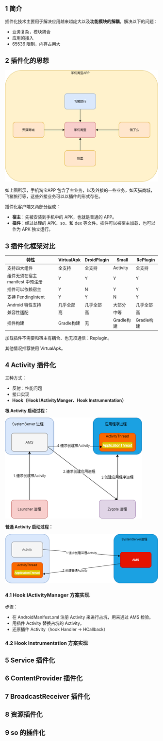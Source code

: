 

## 1 简介

插件化技术主要用于解决应用越来越庞大以及**功能模块的解耦**，解决以下的问题：

- 业务复杂，模块耦合
- 应用的接入
- 65536 限制，内存占用大

## 2 插件化的思想

![image-20221107143909656](../assets/android_module_plugin_taobao.png)

如上图所示，手机淘宝APP 包含了主业务，以及外接的一些业务，如天猫商城，飞猪旅行等，这些外接业务可以以插件的形式存在。

插件化客户端又两部分组成：

* **宿主**：先被安装到手机中的 APK，也就是普通的 APP。
* **插件**：经过处理的 APK、so、和 dex 等文件。插件可以被宿主加载，也可以作为 APK 独立运行。

## 3 插件化框架对比

| 特性                             | VirtualApk | DroidPlugin | Small      | RePlugin   |
| -------------------------------- | ---------- | ----------- | ---------- | ---------- |
| 支持四大组件                     | 全支持     | 全支持      | Activity   | 全支持     |
| 组件无须在宿主 manifest 中预注册 | Y          | Y           | Y          | Y          |
| 插件可以依赖宿主                 | Y          | N           | Y          | Y          |
| 支持 PendingIntent               | Y          | Y           | N          | Y          |
| Android 特性支持                 | 几乎全部   | 几乎全部    | 大部分     | 几乎全部   |
| 兼容性适配                       | 高         | 高          | 中等       | 高         |
| 插件构建                         | Gradle构建 | 无          | Gradle构建 | Gradle构建 |

加载插件不需要和宿主有耦合、也无须通信：Replugin。

其他情况推荐使用 VirtualApk。

## 4 Activity 插件化

三种方式：

* 反射：性能问题
* 接口实现
* **Hook（Hook IActivityManger、Hook Instrumentation）**

**根 Activity 启动过程：**

![image-20221107144012061](../assets/android_activity_start_flow.png)

**普通 Activity 启动过程：**

![image-20221107144049514](../assets/android_activity_create.png)

### 4.1 Hook IActivityManager 方案实现

步骤：

* 在 AndroidManifest.xml 注册 Activity 来进行占坑，用来通过 AMS 检验。
* 用插件 Activity 替换占坑的 Activity。
* 还原插件 Activity（hook Handler -> HCallback）

### 4.2 Hook Instrumentation 方案实现



## 5 Service 插件化



## 6 ContentProvider 插件化



## 7  BroadcastReceiver 插件化



## 8 资源插件化



## 9 so 的插件化

